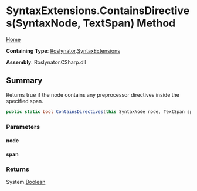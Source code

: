 # SyntaxExtensions\.ContainsDirectives\(SyntaxNode, TextSpan\) Method <a name="_Top"></a>

[Home](../../../README.md)

**Containing Type**: [Roslynator](../../README.md#_Top)\.[SyntaxExtensions](../README.md#_Top)

**Assembly**: Roslynator\.CSharp\.dll

## Summary

Returns true if the node contains any preprocessor directives inside the specified span\.

```csharp
public static bool ContainsDirectives(this SyntaxNode node, TextSpan span)
```

### Parameters

#### node

#### span

### Returns

System\.[Boolean](https://docs.microsoft.com/en-us/dotnet/api/system.boolean)

